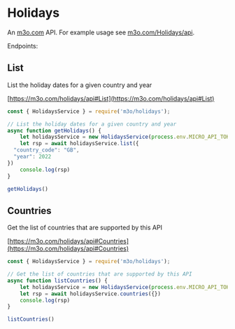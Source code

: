 # Holidays

An [m3o.com](https://m3o.com) API. For example usage see [m3o.com/Holidays/api](https://m3o.com/Holidays/api).

Endpoints:

## List

List the holiday dates for a given country and year


[https://m3o.com/holidays/api#List](https://m3o.com/holidays/api#List)

```js
const { HolidaysService } = require('m3o/holidays');

// List the holiday dates for a given country and year
async function getHolidays() {
	let holidaysService = new HolidaysService(process.env.MICRO_API_TOKEN)
	let rsp = await holidaysService.list({
  "country_code": "GB",
  "year": 2022
})
	console.log(rsp)
}

getHolidays()
```
## Countries

Get the list of countries that are supported by this API


[https://m3o.com/holidays/api#Countries](https://m3o.com/holidays/api#Countries)

```js
const { HolidaysService } = require('m3o/holidays');

// Get the list of countries that are supported by this API
async function listCountries() {
	let holidaysService = new HolidaysService(process.env.MICRO_API_TOKEN)
	let rsp = await holidaysService.countries({})
	console.log(rsp)
}

listCountries()
```
